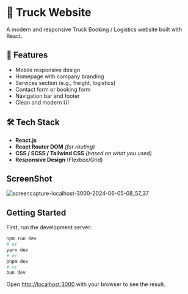 # 🚚 Truck Website

A modern and responsive Truck Booking / Logistics website built with React.


## 🚀 Features

- Mobile responsive design
- Homepage with company branding
- Services section (e.g., freight, logistics)
- Contact form or booking form
- Navigation bar and footer
- Clean and modern UI


## 🛠️ Tech Stack

- **React.js**
- **React Router DOM** *(for routing)*
- **CSS / SCSS / Tailwind CSS** *(based on what you used)*
- **Responsive Design** (Flexbox/Grid)

## ScreenShot


![screencapture-localhost-3000-2024-06-05-08_57_37](https://github.com/muhsansattar/React-Truck-website/assets/90345731/93c88e71-cc06-48a3-a6d7-01a3364fa9b4)


## Getting Started

First, run the development server:

```bash
npm run dev
# or
yarn dev
# or
pnpm dev
# or
bun dev
```

Open [http://localhost:3000](http://localhost:3000) with your browser to see the result.




